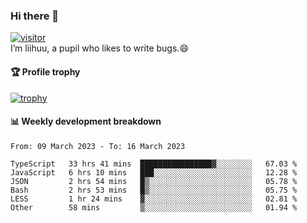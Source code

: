 ### Hi there 👋
[![visitor](https://visitor-badge.glitch.me/badge?page_id=liihuu&right_color=blue)](https://github.com/liihuu)<br>
I’m liihuu, a pupil who likes to write bugs.😄


#### 🏆 Profile trophy
[![trophy](https://github-profile-trophy.vercel.app?username=liihuu&margin-w=16&margin-h=16&rank=-C,-B)](https://github.com/liihuu)


#### 📊 Weekly development breakdown
<!--START_SECTION:waka-->

```text
From: 09 March 2023 - To: 16 March 2023

TypeScript   33 hrs 41 mins  ████████████████▓░░░░░░░░   67.03 %
JavaScript   6 hrs 10 mins   ███░░░░░░░░░░░░░░░░░░░░░░   12.28 %
JSON         2 hrs 54 mins   █▒░░░░░░░░░░░░░░░░░░░░░░░   05.78 %
Bash         2 hrs 53 mins   █▒░░░░░░░░░░░░░░░░░░░░░░░   05.75 %
LESS         1 hr 24 mins    ▓░░░░░░░░░░░░░░░░░░░░░░░░   02.81 %
Other        58 mins         ▒░░░░░░░░░░░░░░░░░░░░░░░░   01.94 %
```

<!--END_SECTION:waka-->

<!--
**liihuu/liihuu** is a ✨ _special_ ✨ repository because its `README.md` (this file) appears on your GitHub profile.

Here are some ideas to get you started:

- 🔭 I’m currently working on ...
- 🌱 I’m currently learning ...
- 👯 I’m looking to collaborate on ...
- 🤔 I’m looking for help with ...
- 💬 Ask me about ...
- 📫 How to reach me: ...
- 😄 Pronouns: ...
- ⚡ Fun fact: ...
-->
